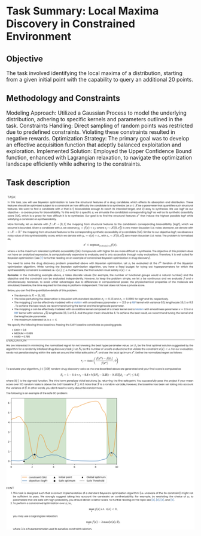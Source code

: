 # Task Summary: Local Maxima Discovery in Constrained Environment
## Objective
The task involved identifying the local maxima of a distribution, starting from a given initial point with the capability to query an additional 20 points.

## Methodology and Constraints
Modeling Approach: Utilized a Gaussian Process to model the underlying distribution, adhering to specific kernels and parameters outlined in the task.
Constraints Handling: Direct sampling of random points was restricted due to predefined constraints. Violating these constraints resulted in negative rewards.
Optimization Strategy: The primary goal was to develop an effective acquisition function that adeptly balanced exploitation and exploration.
Implemented Solution: Employed the Upper Confidence Bound function, enhanced with Lagrangian relaxation, to navigate the optimization landscape efficiently while adhering to the constraints.

## Task description
![description 1](https://github.com/calenwu/bayesian_optimization_acquisition_function/blob/main/description_1.png?raw=true)
![description 2](https://github.com/calenwu/bayesian_optimization_acquisition_function/blob/main/description_2.png?raw=true)
